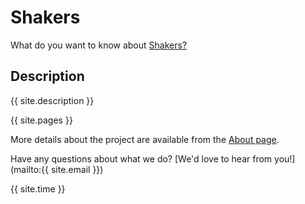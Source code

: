 # Shakers

What do you want to know about [Shakers?](about.md)

## Description
{{ site.description }}

{{ site.pages }}

More details about the project are available from the [About page](about).

Have any questions about what we do? [We'd love to hear from you!](mailto:{{ site.email }})

{{ site.time }}




